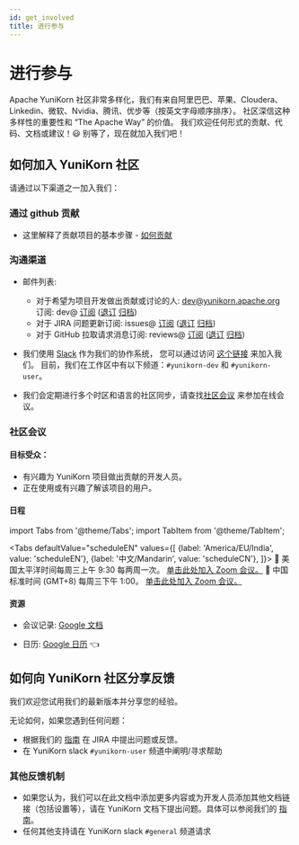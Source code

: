 ```yaml
---
id: get_involved
title: 进行参与
---
```


<!--
Licensed to the Apache Software Foundation (ASF) under one
or more contributor license agreements.  See the NOTICE file
distributed with this work for additional information
regarding copyright ownership.  The ASF licenses this file
to you under the Apache License, Version 2.0 (the
"License"); you may not use this file except in compliance
with the License.  You may obtain a copy of the License at

  http://www.apache.org/licenses/LICENSE-2.0

Unless required by applicable law or agreed to in writing,
software distributed under the License is distributed on an
"AS IS" BASIS, WITHOUT WARRANTIES OR CONDITIONS OF ANY
KIND, either express or implied.  See the License for the
specific language governing permissions and limitations
under the License.
-->

# 进行参与

Apache YuniKorn 社区非常多样化，我们有来自阿里巴巴、苹果、Cloudera、Linkedin、微软、Nvidia、腾讯、优步等（按英文字母顺序排序）。
社区深信这种多样性的重要性和 “The Apache Way” 的价值。
我们欢迎任何形式的贡献、代码、文档或建议！:smiley: 别等了，现在就加入我们吧！

## 如何加入 YuniKorn 社区

请通过以下渠道之一加入我们：

### 通过 github 贡献
- 这里解释了贡献项目的基本步骤 - [如何贡献](../how_to_contribute)

### 沟通渠道

- 邮件列表:
  - 对于希望为项目开发做出贡献或讨论的人: [dev@yunikorn.apache.org](mailto:dev@yunikorn.apache.org)   
    订阅: dev@ [订阅](mailto:dev-subscribe@yunikorn.apache.org?subject="subscribe%20to%20YuniKorn%20dev%20list") ([退订](mailto:dev-unsubscribe@yunikorn.apache.org?subject="unsubscribe%20from%20YuniKorn%20dev%20list") [归档](https://lists.apache.org/list.html?dev@yunikorn.apache.org))
  - 对于 JIRA 问题更新订阅: issues@ [订阅](mailto:issues-subscribe@yunikorn.apache.org?subject="subscribe%20to%20YuniKorn%20issues%20list") ([退订](mailto:issues-unsubscribe@yunikorn.apache.org?subject="unsubscribe%20from%20YuniKorn%20issues%20list") [归档](https://lists.apache.org/list.html?issues@yunikorn.apache.org))
  - 对于 GitHub 拉取请求消息订阅: reviews@ [订阅](mailto:reviews-subscribe@yunikorn.apache.org?subject="subscribe%20to%20YuniKorn%20reviews%20list") ([退订](mailto:reviews-unsubscribe@yunikorn.apache.org?subject="unsubscribe%20from%20YuniKorn%20reviews%20list") [归档](https://lists.apache.org/list.html?reviews@yunikorn.apache.org))


- 我们使用 [Slack](https://slack.com/) 作为我们的协作系统， 您可以通过访问 [这个链接](https://join.slack.com/t/yunikornworkspace/shared_invite/enQtNzAzMjY0OTI4MjYzLTBmMDdkYTAwNDMwNTE3NWVjZWE1OTczMWE4NDI2Yzg3MmEyZjUyYTZlMDE5M2U4ZjZhNmYyNGFmYjY4ZGYyMGE) 来加入我们。
目前，我们在工作区中有以下频道：`#yunikorn-dev` 和 `#yunikorn-user`。

- 我们会定期进行多个时区和语言的社区同步，请查找[社区会议](#community-meetings) 来参加在线会议。

### 社区会议

#### 目标受众：
- 有兴趣为 YuniKorn 项目做出贡献的开发人员。
- 正在使用或有兴趣了解该项目的用户。

#### 日程

import Tabs from '@theme/Tabs';
import TabItem from '@theme/TabItem';

<Tabs
  defaultValue="scheduleEN"
  values={[
    {label: 'America/EU/India', value: 'scheduleEN'},
    {label: '中文/Mandarin', value: 'scheduleCN'},
  ]}>
  <TabItem value="scheduleEN"> 📆 美国太平洋时间每周三上午 9:30 每两周一次。 <a href="https://cloudera.zoom.us/j/92006147379">单击此处加入 Zoom 会议。</a> </TabItem>
  <TabItem value="scheduleCN"> 📆 中国标准时间 (GMT+8) 每周三下午 1:00。  <a href="https://cloudera.zoom.us/j/97634075855">单击此处加入 Zoom 会议。</a> </TabItem>
</Tabs>

#### 资源

- 会议记录: [Google 文档](https://docs.google.com/document/d/165gzC7uhcKc5XDWiMYSRKBiPQBy2tDtXADUPuhGlUa0/edit#heading=h.461goivmz24v)

- 日历: [Google 日历](https://calendar.google.com/calendar/u/0?cid=YXBhY2hlLnl1bmlrb3JuQGdtYWlsLmNvbQ) :point_left:

## 如何向 YuniKorn 社区分享反馈

我们欢迎您试用我们的最新版本并分享您的经验。

无论如何，如果您遇到任何问题：
- 根据我们的 [指南](../reporting_issues) 在 JIRA 中提出问题或反馈。
- 在 YuniKorn slack `#yunikorn-user` 频道中阐明/寻求帮助

### 其他反馈机制
- 如果您认为，我们可以在此文档中添加更多内容或为开发人员添加其他文档链接（包括设置等），请在 YuniKorn 文档下提出问题。具体可以参阅我们的 [指南](../reporting_issues)。
- 任何其他支持请在 YuniKorn slack `#general` 频道请求
